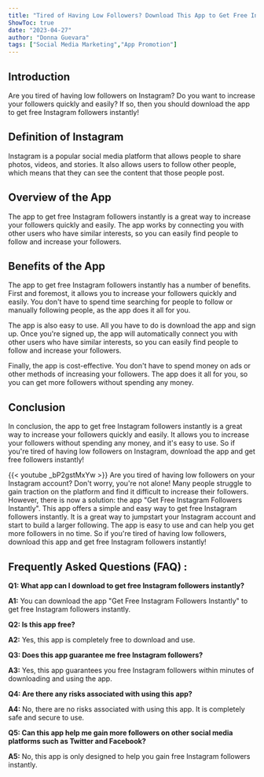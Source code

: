 ```yaml
---
title: "Tired of Having Low Followers? Download This App to Get Free Instagram Followers Instantly!"
ShowToc: true 
date: "2023-04-27"
author: "Donna Guevara" 
tags: ["Social Media Marketing","App Promotion"]
---
```

## Introduction

Are you tired of having low followers on Instagram? Do you want to increase your followers quickly and easily? If so, then you should download the app to get free Instagram followers instantly!

## Definition of Instagram

Instagram is a popular social media platform that allows people to share photos, videos, and stories. It also allows users to follow other people, which means that they can see the content that those people post.

## Overview of the App

The app to get free Instagram followers instantly is a great way to increase your followers quickly and easily. The app works by connecting you with other users who have similar interests, so you can easily find people to follow and increase your followers.

## Benefits of the App

The app to get free Instagram followers instantly has a number of benefits. First and foremost, it allows you to increase your followers quickly and easily. You don't have to spend time searching for people to follow or manually following people, as the app does it all for you.

The app is also easy to use. All you have to do is download the app and sign up. Once you're signed up, the app will automatically connect you with other users who have similar interests, so you can easily find people to follow and increase your followers.

Finally, the app is cost-effective. You don't have to spend money on ads or other methods of increasing your followers. The app does it all for you, so you can get more followers without spending any money.

## Conclusion

In conclusion, the app to get free Instagram followers instantly is a great way to increase your followers quickly and easily. It allows you to increase your followers without spending any money, and it's easy to use. So if you're tired of having low followers on Instagram, download the app and get free followers instantly!

{{< youtube _bP2gstMxYw >}} 
Are you tired of having low followers on your Instagram account? Don't worry, you're not alone! Many people struggle to gain traction on the platform and find it difficult to increase their followers. However, there is now a solution: the app "Get Free Instagram Followers Instantly". This app offers a simple and easy way to get free Instagram followers instantly. It is a great way to jumpstart your Instagram account and start to build a larger following. The app is easy to use and can help you get more followers in no time. So if you're tired of having low followers, download this app and get free Instagram followers instantly!

## Frequently Asked Questions (FAQ) :
**Q1: What app can I download to get free Instagram followers instantly?**

**A1:** You can download the app "Get Free Instagram Followers Instantly" to get free Instagram followers instantly.

**Q2: Is this app free?**

**A2:** Yes, this app is completely free to download and use.

**Q3: Does this app guarantee me free Instagram followers?**

**A3:** Yes, this app guarantees you free Instagram followers within minutes of downloading and using the app.

**Q4: Are there any risks associated with using this app?**

**A4:** No, there are no risks associated with using this app. It is completely safe and secure to use.

**Q5: Can this app help me gain more followers on other social media platforms such as Twitter and Facebook?**

**A5:** No, this app is only designed to help you gain free Instagram followers instantly.


